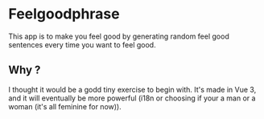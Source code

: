 # Feelgoodphrase

This app is to make you feel good by generating random feel good sentences every time you want to feel good.

## Why ?

I thought it would be a godd tiny exercise to begin with. It's made in Vue 3, and it will eventually be more powerful (i18n or choosing if your a man or a woman (it's all feminine for now)).
